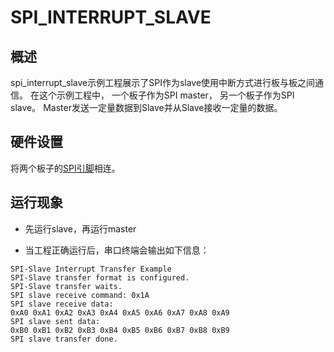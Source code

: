 # SPI_INTERRUPT_SLAVE

## 概述

spi_interrupt_slave示例工程展示了SPI作为slave使用中断方式进行板与板之间通信。
在这个示例工程中， 一个板子作为SPI master， 另一个板子作为SPI slave。 Master发送一定量数据到Slave并从Slave接收一定量的数据。

## 硬件设置

将两个板子的[SPI引脚](lab_board_app_spi_pin)相连。


## 运行现象

- 先运行slave，再运行master

- 当工程正确运行后，串口终端会输出如下信息：
```console
SPI-Slave Interrupt Transfer Example
SPI-Slave transfer format is configured.
SPI-Slave transfer waits.
SPI slave receive command: 0x1A
SPI slave receive data:
0xA0 0xA1 0xA2 0xA3 0xA4 0xA5 0xA6 0xA7 0xA8 0xA9
SPI slave sent data:
0xB0 0xB1 0xB2 0xB3 0xB4 0xB5 0xB6 0xB7 0xB8 0xB9
SPI slave transfer done.
```

